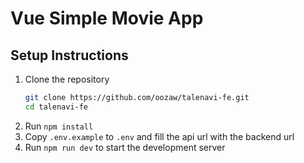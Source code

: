 # Vue Simple Movie App

## Setup Instructions
1. Clone the repository
   ```bash
   git clone https://github.com/oozaw/talenavi-fe.git
   cd talenavi-fe
   ```
2. Run `npm install`
3. Copy `.env.example` to `.env` and fill the api url with the backend url
4. Run `npm run dev` to start the development server